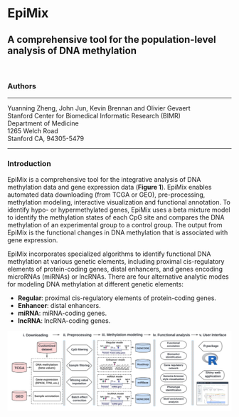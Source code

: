 # EpiMix
## A comprehensive tool for the population-level analysis of DNA methylation
<br>

### Authors
<hr>

Yuanning Zheng, John Jun, Kevin Brennan and Olivier Gevaert<br>
Stanford Center for Biomedical Informatic Research (BIMR)<br>
Department of Medicine<br>
1265 Welch Road<br>
Stanford CA, 94305-5479

<hr>

### Introduction
EpiMix is a comprehensive tool for the integrative analysis of DNA methylation data and gene expression data (**Figure 1**). EpiMix enables automated data downloading (from TCGA or GEO), pre-processing, methylation modeling, interactive visualization and functional annotation. To identify hypo- or hypermethylated genes, EpiMix uses a beta mixture model to identify the methylation states of each CpG site and compares the DNA methylation of an experimental group to a control group. The output from EpiMix is the functional changes in DNA methylation that is associated with gene expression. 

EpiMix incorporates specialized algorithms to identify functional DNA methylation at various genetic elements, including proximal cis-regulatory elements of protein-coding genes, distal enhancers, and genes encoding microRNAs (miRNAs) or lncRNAs. There are four alternative analytic modes for modeling DNA methylation at different genetic elements:

* **Regular**: proximal cis-regulatory elements of protein-coding genes.
* **Enhancer**: distal enhancers.
* **miRNA**: miRNA-coding genes.
* **lncRNA**: lncRNA-coding genes.

![**Figure 1**. Overview of EpiMix's workflow. EpiMix incorporates four functional modules: downloading, preprocessing, methylation modeling and functional analysis. The methylation modeling module enables four alternative analytic modes, including "Regular", "Enhancer", "miRNA" and "lncRNA". These analytic modes target DNA methylation analysis on different genetic elements.](vignettes/figures/Workflow.png)
